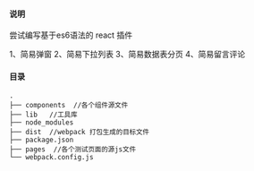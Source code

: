 #### 说明

尝试编写基于es6语法的 react 插件

1、简易弹窗
2、简易下拉列表
3、简易数据表分页
4、简易留言评论

#### 目录

    .
    ├── components  //各个组件源文件
    ├── lib   //工具库
    ├── node_modules
    ├── dist  //webpack 打包生成的目标文件
    ├── package.json
    ├── pages  //各个测试页面的源js文件
    └── webpack.config.js
